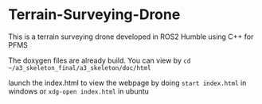 # Terrain-Surveying-Drone
This is a terrain surveying drone developed in ROS2 Humble using C++ for PFMS

The doxygen files are already build. You can view by
``cd ~/a3_skeleton_final/a3_skeleton/doc/html``

launch the index.html to view the webpage by doing ``start index.html`` in windows or ``xdg-open index.html`` in ubuntu
